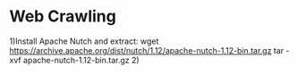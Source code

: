 # Web Crawling

1)Install Apache Nutch and extract:
wget https://archive.apache.org/dist/nutch/1.12/apache-nutch-1.12-bin.tar.gz
tar -xvf apache-nutch-1.12-bin.tar.gz
2)

